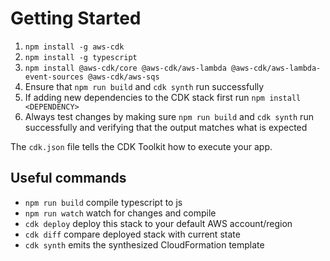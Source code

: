 # Getting Started
1. `npm install -g aws-cdk`
2. `npm install -g typescript`
3. `npm install @aws-cdk/core @aws-cdk/aws-lambda @aws-cdk/aws-lambda-event-sources @aws-cdk/aws-sqs`
4. Ensure that `npm run build` and `cdk synth` run successfully
5. If adding new dependencies to the CDK stack first run `npm install <DEPENDENCY>`
6. Always test changes by making sure `npm run build` and `cdk synth` run successfully and verifying that the output matches what is expected


The `cdk.json` file tells the CDK Toolkit how to execute your app.

## Useful commands

 * `npm run build`   compile typescript to js
 * `npm run watch`   watch for changes and compile
 * `cdk deploy`      deploy this stack to your default AWS account/region
 * `cdk diff`        compare deployed stack with current state
 * `cdk synth`       emits the synthesized CloudFormation template
